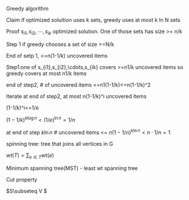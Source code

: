 Greedy algorithm



Claim if optimized soluition uses k sets, greedy uses at most k ln N sets

Proof $s_{i1},s_{i2},\cdots,s_{ik}$ optimized solution. One of those sets has  size >= n/k

Step 1 if greedy chooses a set of size >=N/k 

End of setp 1, <=n(1-1/k) uncovered items

Step1:one of s_{i1},s_{i2},\cdots,s_{ik} covers >=n1/k uncovered items  so greedy covers at most n1/k items 

end of step2, # of uncovered.items <=n1(1-1/k)<=n(1-1/k)^2

Iterate at end of step2, at most n(1-1/k)^i uncovered items

(1-1/k)^i<=1/e

$(1-1/k)^{k\log n}<(1/e)^{\ln n}=1/n$

at end of step $k\ln n$ # uncovered items <= $n(1-1/n)^{k\ln n}<n\cdot1/n=1$

spinning tree: tree that joins all vertices in G

$wt(T)=\sum_{e\in T}wt(e)$

Minimum spanning tree(MST) - least wt spanning tree

 Cut property

$S\subseteq V $